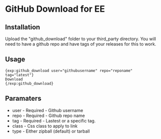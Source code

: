 # GitHub Download for EE

## Installation

Upload the "github_download" folder to your third_party directory. You will need to have a github repo and have tags of your releases for this to work. 

## Usage

	{exp:github_download user="githubusername" repo="reponame" tag="latest"}
	Download
	{/exp:github_download}
	
## Paramaters

  * user - Required - Github username
  * repo - Required - Github repo name
  * tag - Required - Lastest or a specific tag. 
  * class - Css class to apply to link
  * type - Either zipball (default) or tarball
